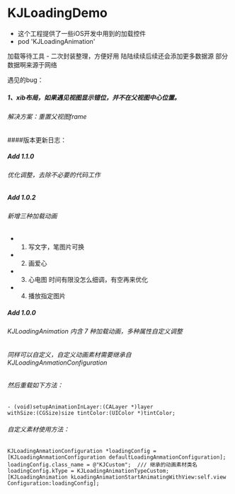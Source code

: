 # KJLoadingDemo

* 这个工程提供了一些iOS开发中用到的加载控件
* pod 'KJLoadingAnimation'

加载等待工具 - 二次封装整理，方便好用
陆陆续续后续还会添加更多数据源
部分数据啊来源于网络

遇见的bug：
##### 1、xib布局，如果遇见视图显示错位，并不在父视图中心位置。
###### 解决方案：重置父视图frame

####版本更新日志：

##### Add 1.1.0
###### 优化调整，去除不必要的代码工作

##### Add 1.0.2
###### 新增三种加载动画
- 1. 写文字，笔图片可换
- 2. 画爱心
- 3. 心电图   时间有限没怎么细调，有空再来优化
- 4. 播放指定图片 

##### Add 1.0.0
###### KJLoadingAnimation 内含 7 种加载动画，多种属性自定义调整
###### 同样可以自定义，自定义动画素材需要继承自 KJLoadingAnmationConfiguration
###### 然后重载如下方法：

```
- (void)setupAnimationInLayer:(CALayer *)layer 
withSize:(CGSize)size tintColor:(UIColor *)tintColor;
```
###### 自定义素材使用方法：

```
KJLoadingAnmationConfiguration *loadingConfig = 
[KJLoadingAnmationConfiguration defaultLoadingAnmationConfiguration];
loadingConfig.class_name = @"KJCustom";  /// 继承的动画素材类名
loadingConfig.kType = KJLoadingAnimationTypeCustom;
[KJLoadingAnimation kLoadingAnimationStartAnimatingWithView:self.view 
Configuration:loadingConfig];

```
